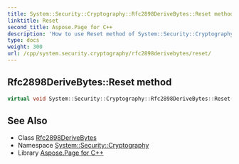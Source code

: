 ```yaml
---
title: System::Security::Cryptography::Rfc2898DeriveBytes::Reset method
linktitle: Reset
second_title: Aspose.Page for C++
description: 'How to use Reset method of System::Security::Cryptography::Rfc2898DeriveBytes class in C++.'
type: docs
weight: 300
url: /cpp/system.security.cryptography/rfc2898derivebytes/reset/
---
```

## Rfc2898DeriveBytes::Reset method




```cpp
virtual void System::Security::Cryptography::Rfc2898DeriveBytes::Reset() override
```

## See Also

* Class [Rfc2898DeriveBytes](../)
* Namespace [System::Security::Cryptography](../../)
* Library [Aspose.Page for C++](../../../)
